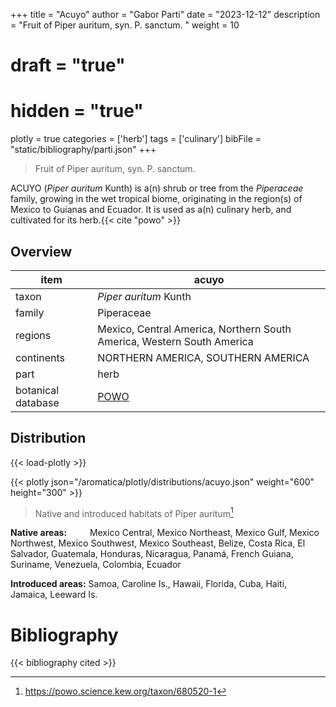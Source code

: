 +++
title = "Acuyo"
author = "Gabor Parti"
date = "2023-12-12"
description = "Fruit of Piper auritum, syn. P. sanctum. "
weight = 10
# draft = "true"
# hidden = "true"
plotly = true
categories = ['herb']
tags = ['culinary']
bibFile = "static/bibliography/parti.json"
+++

>Fruit of Piper auritum, syn. P. sanctum.  [<i class="fab fa-wikipedia-w"></i>](https://en.wikipedia.org/wiki/Piper_auritum)

<center>



</center>

ACUYO (*Piper auritum* Kunth) is a(n) shrub or tree from the *Piperaceae* family, growing in the wet tropical biome, originating in the region(s) of Mexico to Guianas and Ecuador. It is used as a(n) culinary herb, and cultivated for its herb.{{< cite "powo" >}}

## Overview

|       item       |                                 acuyo                                |
|------------------|----------------------------------------------------------------------|
|       taxon      |                         *Piper auritum* Kunth                        |
|      family      |                              Piperaceae                              |
|      regions     |Mexico, Central America, Northern South America, Western South America|
|    continents    |                  NORTHERN AMERICA, SOUTHERN AMERICA                  |
|       part       |                                 herb                                 |
|botanical database|          [POWO](https://powo.science.kew.org/taxon/680520-1)         |



## Distribution

{{< load-plotly >}}

{{< plotly json="/aromatica/plotly/distributions/acuyo.json" weight="600" height="300" >}}

>Native and introduced habitats of Piper auritum[^powo]

[^powo]: https://powo.science.kew.org/taxon/680520-1

<p style="text-align:left;">

**Native areas:** &ensp; &ensp; &ensp; Mexico Central, Mexico Northeast, Mexico Gulf, Mexico Northwest, Mexico Southwest, Mexico Southeast, Belize, Costa Rica, El Salvador, Guatemala, Honduras, Nicaragua, Panamá, French Guiana, Suriname, Venezuela, Colombia, Ecuador

**Introduced areas:** Samoa, Caroline Is., Hawaii, Florida, Cuba, Haiti, Jamaica, Leeward Is.

</p>



# Bibliography

{{< bibliography cited >}}

